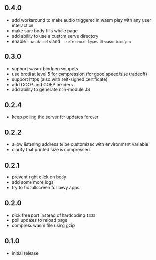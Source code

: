 ## 0.4.0
- add workaround to make audio triggered in wasm play with any user interaction
- make sure body fills whole page
- add ability to use a custom serve directory
- enable `--weak-refs` and `--reference-types` in `wasm-bindgen`

## 0.3.0
- support wasm-bindgen snippets
- use brotli at level 5 for compression (for good speed/size tradeoff)
- support https (also with self-signed certificate)
- add COOP and COEP headers
- add ability to generate non-module JS

## 0.2.4
- keep polling the server for updates forever

## 0.2.2
- allow listening address to be customized with environment variable
- clarify that printed size is compressed

## 0.2.1
- prevent right click on body
- add some more logs
- try to fix fullscreen for bevy apps

## 0.2.0
- pick free port instead of hardcoding `1338`
- poll updates to reload page
- compress wasm file using gzip

## 0.1.0

- initial release
